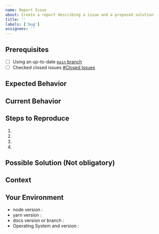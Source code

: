 ```yaml
---
name: Report Issue
about: Create a report describing a issue and a proposed solution
title: ''
labels: ['bug']
assignees: ''
---
```


<!-- Please use the following issue template or your issue will be closed -->

<!--
  The GitHub issue tracker exists to track issues
  that affect the development of Acqua itself.

  If you need technical support in building
  an app, or running a app, don't open an issue here.

  Instead, post your question to the Acqua Teams:
  https://stackoverflowteams.com/c/acqua/questions
-->

## Prerequisites

<!-- If the following boxes are not ALL checked, your issue is likely to be closed -->

- [ ] Using an up-to-date [`main` branch](https://github.com/zkacqua/docs/tree/main)
- [ ] Checked closed issues [#Closed Issues](https://github.com/zkacqua/docs/issues?q=is%3Aissue+is%3Aclosed)

## Expected Behavior

<!--- What should have happened? -->

## Current Behavior

<!--- What went wrong? -->

## Steps to Reproduce

<!-- Add relevant code and/or a live example -->
<!-- Add stack traces -->

1.

2.

3.

4.

## Possible Solution (Not obligatory)

<!--- Suggest a reason for the issue or how to fix it. -->

## Context

<!--- How has this issue affected you? What are you trying to accomplish? -->
<!--- Did you make any changes to the code after cloning it? -->
<!--- Providing context helps us come up with a solution that is most useful in the real world -->

## Your Environment

<!--- Include as many relevant details about the environment you experienced the bug in -->

- node version :
- yarn version :
- docs version or branch :
- Operating System and version :

<!---❗️❗️ Also, please consider donating (https://opencollective.com/zk-acqua) ❗️❗️ -->
